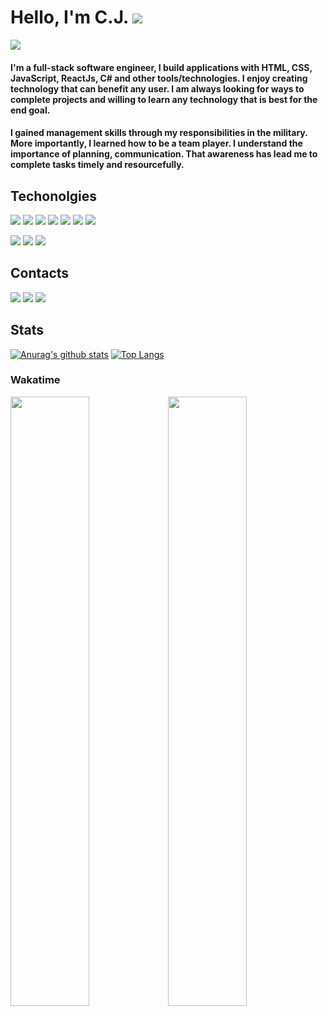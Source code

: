 # Hello, I'm C.J.   ![](https://www.animatedimages.org/data/media/1645/animated-waving-image-0022.gif)

![](https://user-images.githubusercontent.com/38992646/104315081-69ba7b80-54a8-11eb-91e9-68650adf1788.png)

#### I'm a full-stack software engineer, I build applications with HTML, CSS, JavaScript, ReactJs, C# and other tools/technologies. I enjoy creating technology that can benefit any user. I am always looking for ways to complete projects and willing to learn any technology that is best for the end goal. 

#### I gained management skills through my responsibilities in the military. More importantly, I learned how to be a team player. I understand the importance of planning, communication. That awareness has lead me to complete tasks timely and resourcefully.

## Techonolgies
![](https://img.shields.io/badge/C%23-239120l?style=for-the-badge&logo=c-sharp&logoColor=white&color=651D22)
![](https://img.shields.io/badge/REACT-informational?style=for-the-badge&logo=react&logoColor=white&color=B38D8D)
![](https://img.shields.io/badge/.NET-5C2D91?style=for-the-badge&logo=.net&logoColor=white&color=B28A5F)
![](https://img.shields.io/badge/HTML-239120?style=for-the-badge&logo=html5&logoColor=white&color=651D22)
![](https://img.shields.io/badge/CSS-239120?style=for-the-badge&logo=css3&logoColor=white&color=B38D8D)
![](https://img.shields.io/badge/Bootstrap-563D7C?style=for-the-badge&logo=bootstrap&logoColor=white&color=651D22)
![](https://img.shields.io/badg/MySQL-00000F/JavaScript-F7DF1Estyle=for-the-badge&logo=mysql&logoColor=white&color=B28A5F)

![](https://img.shields.io/badge/JavaScript-F7DF1E?style=for-the-badge&logo=javascript&logoColor=white&color=B28A5F)
![](https://img.shields.io/badge/Microsoft_Azure-0089D6?style=for-the-badge&logo=microsoft-azure&logoColor=white&color=651D22)
![](https://img.shields.io/badge/Material--UI-0081CB?style=for-the-badge&logo=material-ui&logoColor=white&color=B38D8D)


## Contacts
[![](https://img.shields.io/badge/Gmail-D14836?style=for-the-badge&logo=gmail&logoColor=white)](mailto:corneliaj91.com?subject=[GitHub]%20Source%20Han%20Sans)
[![](https://img.shields.io/badge/LinkedIn-0077B5?style=for-the-badge&logo=linkedin&logoColor=white)](https://www.linkedin.com/in/cornelia-johnson-cs/)
[![](https://img.shields.io/badge/Portfolio-100000?style=for-the-badge&logo=github&logoColor=white)](https://corneliajohnson.github.io./)

## Stats

[![Anurag's github stats](https://github-readme-stats.vercel.app/api?username=corneliajohnson&hide_border=true&title_color=651D22&text_color=B38D8D)](https://github.com/corneliajohnson/github-readme-stats) [![Top Langs](https://github-readme-stats.vercel.app/api/top-langs/?username=corneliajohnson&hide_border=true&layout=compact&langs_count=3&title_color=651D22&text_color=B38D8D)](https://github.com/corneliajohnson/github-readme-stats)

### Wakatime
<img src="https://wakatime.com/share/@5f740850-3a5f-45b2-b058-d20655a3c987/841e4e9d-da6b-47e8-a8fc-9d51d9f03d2d.svg" width="50%"><img src="https://wakatime.com/share/@corneliajohnson/88f2d603-d89b-4d47-a5fb-bc32c2d7001c.svg" width="50%" >

